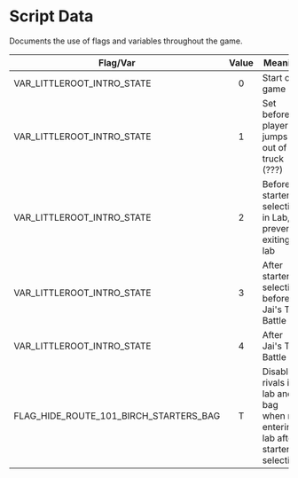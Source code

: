 # Script Data
Documents the use of flags and variables throughout the game.

| Flag/Var                               | Value | Meaning |
| -------------------------------------- | :---: | ------- |
| VAR_LITTLEROOT_INTRO_STATE             | 0     | Start of game |
| VAR_LITTLEROOT_INTRO_STATE             | 1     | Set before player jumps out of truck (???) |
| VAR_LITTLEROOT_INTRO_STATE             | 2     | Before starter selection in Lab, prevents exiting lab |
| VAR_LITTLEROOT_INTRO_STATE             | 3     | After starter selection, before Jai's Test Battle |
| VAR_LITTLEROOT_INTRO_STATE             | 4     | After Jai's Test Battle |
| FLAG_HIDE_ROUTE_101_BIRCH_STARTERS_BAG | T     | Disables rivals in lab and bag when re-entering lab after starter selection |